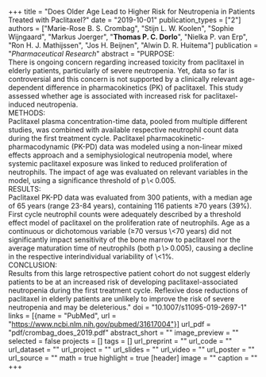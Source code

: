 +++
title = "Does Older Age Lead to Higher Risk for Neutropenia in Patients Treated with Paclitaxel?"
date = "2019-10-01"
publication_types = ["2"]
authors = ["Marie-Rose B. S. Crombag", "Stijn L. W. Koolen", "Sophie Wijngaard", "Markus Joerger", "**Thomas P. C. Dorlo**", "Nielka P. van Erp", "Ron H. J. Mathijssen", "Jos H. Beijnen", "Alwin D. R. Huitema"]
publication = "_Pharmaceutical Research_"
abstract = "PURPOSE:<br>There is ongoing concern regarding increased toxicity from paclitaxel in elderly patients, particularly of severe neutropenia. Yet, data so far is controversial and this concern is not supported by a clinically relevant age-dependent difference in pharmacokinetics (PK) of paclitaxel. This study assessed whether age is associated with increased risk for paclitaxel-induced neutropenia.<br>METHODS:<br>Paclitaxel plasma concentration-time data, pooled from multiple different studies, was combined with available respective neutrophil count data during the first treatment cycle. Paclitaxel pharmacokinetic-pharmacodynamic (PK-PD) data was modeled using a non-linear mixed effects approach and a semiphysiological neutropenia model, where systemic paclitaxel exposure was linked to reduced proliferation of neutrophils. The impact of age was evaluated on relevant variables in the model, using a significance threshold of p \\< 0.005.<br>RESULTS:<br>Paclitaxel PK-PD data was evaluated from 300 patients, with a median age of 65 years (range 23-84 years), containing 116 patients ≥70 years (39%). First cycle neutrophil counts were adequately described by a threshold effect model of paclitaxel on the proliferation rate of neutrophils. Age as a continuous or dichotomous variable (≥70 versus \\<70 years) did not significantly impact sensitivity of the bone marrow to paclitaxel nor the average maturation time of neutrophils (both p \\> 0.005), causing a decline in the respective interindividual variability of \\<1%.<br>CONCLUSION:<br>Results from this large retrospective patient cohort do not suggest elderly patients to be at an increased risk of developing paclitaxel-associated neutropenia during the first treatment cycle. Reflexive dose reductions of paclitaxel in elderly patients are unlikely to improve the risk of severe neutropenia and may be deleterious."
doi = "10.1007/s11095-019-2697-1"
links = [{name = "PubMed", url = "https://www.ncbi.nlm.nih.gov/pubmed/31617004"}]
url_pdf = "pdf/crombag_does_2019.pdf"
abstract_short = ""
image_preview = ""
selected = false
projects = []
tags = []
url_preprint = ""
url_code = ""
url_dataset = ""
url_project = ""
url_slides = ""
url_video = ""
url_poster = ""
url_source = ""
math = true
highlight = true
[header]
image = ""
caption = ""
+++
